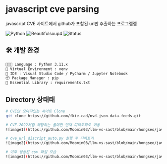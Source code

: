 # javascript cve parsing

javascript CVE 사이트에서 github가 포함된 url만 추출하는 프로그램램

![Python](https://img.shields.io/badge/Python-3.11+-blue?logo=python) ![Beautifulsoup4](https://img.shields.io/badge/bs4-v4.13.4-green) ![Status](https://img.shields.io/badge/status-Done-orange)


## 🛠 개발 환경
```bash
🧑🏻‍💻 Language : Python 3.11.x
🔭 Virtual Environment : venv
👾 IDE : Visual Studio Code / PyCharm / Jupyter Notebook
📦 Package Manager : pip
🌟 Essential Library : requirements.txt
```

## Directory 상태태
```bash
# CVE만 모아져있는 사이트 Clone
git clone https://github.com/fkie-cad/nvd-json-data-feeds.git

# CVE-2022처럼 해당하는 폴더만 현재 디렉토리로 이동
![image1](https://github.com/Moomin03/llm-vs-sast/blob/main/hongseo/javascript_cve_parsing/images/image1.png)

# cve_url_discript_auto.py 실행 후 디렉토리
![image2](https://github.com/Moomin03/llm-vs-sast/blob/main/hongseo/javascript_cve_parsing/images/image2.png)

# 이후 생성된 csv 파일 모습
![image3](https://github.com/Moomin03/llm-vs-sast/blob/main/hongseo/javascript_cve_parsing/images/image3.png)
```
